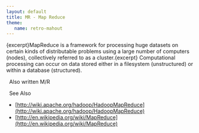 ```yaml
---
layout: default
title: MR - Map Reduce
theme:
   name: retro-mahout
---
```


{excerpt}MapReduce is a framework for processing huge datasets on certain
kinds of distributable problems using a large number of computers (nodes),
collectively referred to as a cluster.{excerpt} Computational processing
can occur on data stored either in a filesystem (unstructured) or within a
database (structured).

&nbsp; Also written M/R


&nbsp; See Also
* [http://wiki.apache.org/hadoop/HadoopMapReduce](http://wiki.apache.org/hadoop/HadoopMapReduce)
* [http://en.wikipedia.org/wiki/MapReduce](http://en.wikipedia.org/wiki/MapReduce)
